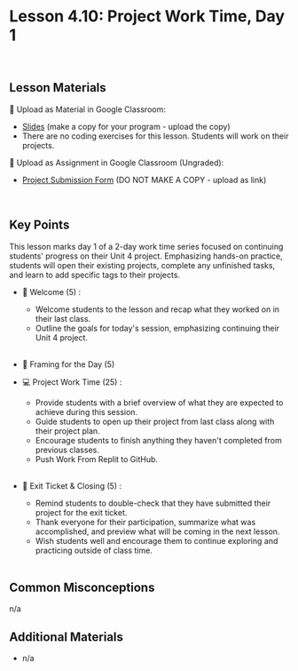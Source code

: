 # Lesson 4.10: Project Work Time, Day 1

<br>

## Lesson Materials

📖 Upload as Material in Google Classroom:
- [Slides](https://docs.google.com/presentation/d/1EgoRdfv_LwhGFrt4itL3vEYsOCAhcjjHlKddC1rBUbw/edit?usp=sharing) (make a copy for your program - upload the copy)
- There are no coding exercises for this lesson. Students will work on their projects.

📝 Upload as Assignment in Google Classroom (Ungraded):
- [Project Submission Form](https://forms.gle/jpemUa2fTs6DFdCX8) (DO NOT MAKE A COPY - upload as link)


<br>

## Key Points
This lesson marks day 1 of a 2-day work time series focused on continuing students' progress on their Unit 4 project. Emphasizing hands-on practice, students will open their existing projects, complete any unfinished tasks, and learn to add specific tags to their projects.

- 👋 Welcome (5) : 
    - Welcome students to the lesson and recap what they worked on in their last class.
    - Outline the goals for today's session, emphasizing continuing their Unit 4 project. <br><br>

- 👀 Framing for the Day (5)

- 💻 Project Work Time (25) :
    - Provide students with a brief overview of what they are expected to achieve during this session.
    - Guide students to open up their project from last class along with their project plan.
    - Encourage students to finish anything they haven't completed from previous classes.
    - Push Work From Replit to GitHub.<br><br>

- 👋 Exit Ticket & Closing (5) : 
    - Remind students to double-check that they have submitted their project for the exit ticket.
    - Thank everyone for their participation, summarize what was accomplished, and preview what will be coming in the next lesson.
    - Wish students well and encourage them to continue exploring and practicing outside of class time. <br><br>


## Common Misconceptions
n/a


## Additional Materials
- n/a
